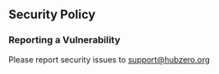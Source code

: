 ## Security Policy

### Reporting a Vulnerability

Please report security issues to support@hubzero.org

